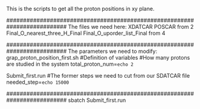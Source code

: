 This is the scripts to get all the proton positions in xy plane.

##########################################################################
The files we need here:
XDATCAR POSCAR from 2
Final_O_nearest_three_H_Final Final_O_uporder_list_Final from 4

##########################################################################
The parameters we need to modify:
grap_proton_position_first.sh
#Definition of variables
#How many protons are studied in the system
total_proton_num=`echo 2`

Submit_first.run
#The former steps we need to cut from our SDATCAR file
needed_step=`echo 15000`   

##########################################################################
sbatch Submit_first.run





